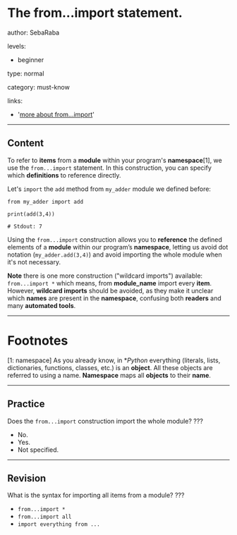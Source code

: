# The from...import statement.
author: SebaRaba

levels:

  - beginner

type: normal

category: must-know

links:

  - '[more about from...import](https://www.tutorialspoint.com/python3/python_modules.htm)'

---
## Content

To refer to **items** from a **module** within your program's **namespace**[1], we use the `from...import` statement.
In this construction, you can specify which **definitions** to reference directly.

Let's `import` the `add` method from `my_adder` module we defined before:

```
from my_adder import add

print(add(3,4))

# Stdout: 7
```

Using the `from...import` construction allows you to **reference** the defined elements of a **module** within our program’s **namespace**, letting us avoid dot notation (`my_adder.add(3,4)`) and avoid importing the whole module when it's not necessary.

**Note** there is one more construction ("wildcard imports") available: `from...import *` which means, from **module_name** import every **item**. However, **wildcard imports** should be avoided, as they make it unclear which **names** are present in the **namespace**, confusing both **readers** and many **automated tools**.

---
# Footnotes

[1: namespace]
As you already know, in **Python* everything (literals, lists, dictionaries, functions, classes, etc.)  is an **object**. All these objects are referred to using a name. **Namespace** maps all **objects** to their **name**.

---
## Practice

Does the `from...import` construction import the whole module?
???

* No.
* Yes.
* Not specified.

---
## Revision

What is the syntax for importing all items from a module?
???

* `from...import *`
* `from...import all`
* `import everything from ...`
